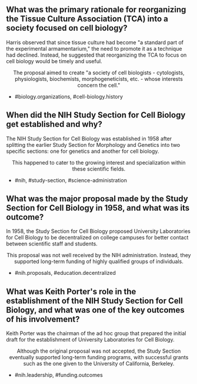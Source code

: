 ## What was the primary rationale for reorganizing the Tissue Culture Association (TCA) into a society focused on cell biology? 

Harris observed that since tissue culture had become "a standard part of the experimental armamentarium," the need to promote it as a technique had declined. Instead, he suggested that reorganizing the TCA to focus on cell biology would be timely and useful. 

$$
\text{The proposal aimed to create "a society of cell biologists - cytologists, physiologists, biochemists, morphogeneticists, etc. - whose interests concern the cell."}
$$

- #biology.organizations, #cell-biology.history

## When did the NIH Study Section for Cell Biology get established and why?
The NIH Study Section for Cell Biology was established in 1958 after splitting the earlier Study Section for Morphology and Genetics into two specific sections: one for genetics and another for cell biology. 

$$
\text{This happened to cater to the growing interest and specialization within these scientific fields.}
$$

- #nih, #study-section, #science-administration


## What was the major proposal made by the Study Section for Cell Biology in 1958, and what was its outcome?

In 1958, the Study Section for Cell Biology proposed University Laboratories for Cell Biology to be decentralized on college campuses for better contact between scientific staff and students. 

$$
\text{This proposal was not well received by the NIH administration. Instead, they supported long-term funding of highly qualified groups of individuals.}
$$

- #nih.proposals, #education.decentralized

## What was Keith Porter's role in the establishment of the NIH Study Section for Cell Biology, and what was one of the key outcomes of his involvement?

Keith Porter was the chairman of the ad hoc group that prepared the initial draft for the establishment of University Laboratories for Cell Biology. 

$$
\text{Although the original proposal was not accepted, the Study Section eventually supported long-term funding programs, with successful grants such as the one given to the University of California, Berkeley.}
$$

- #nih.leadership, #funding.outcomes